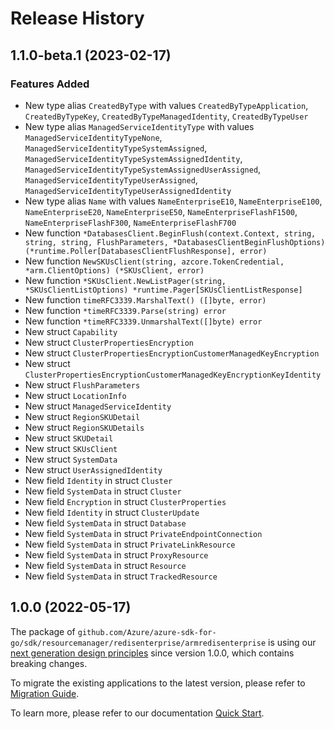 # Release History

## 1.1.0-beta.1 (2023-02-17)
### Features Added

- New type alias `CreatedByType` with values `CreatedByTypeApplication`, `CreatedByTypeKey`, `CreatedByTypeManagedIdentity`, `CreatedByTypeUser`
- New type alias `ManagedServiceIdentityType` with values `ManagedServiceIdentityTypeNone`, `ManagedServiceIdentityTypeSystemAssigned`, `ManagedServiceIdentityTypeSystemAssignedIdentity`, `ManagedServiceIdentityTypeSystemAssignedUserAssigned`, `ManagedServiceIdentityTypeUserAssigned`, `ManagedServiceIdentityTypeUserAssignedIdentity`
- New type alias `Name` with values `NameEnterpriseE10`, `NameEnterpriseE100`, `NameEnterpriseE20`, `NameEnterpriseE50`, `NameEnterpriseFlashF1500`, `NameEnterpriseFlashF300`, `NameEnterpriseFlashF700`
- New function `*DatabasesClient.BeginFlush(context.Context, string, string, string, FlushParameters, *DatabasesClientBeginFlushOptions) (*runtime.Poller[DatabasesClientFlushResponse], error)`
- New function `NewSKUsClient(string, azcore.TokenCredential, *arm.ClientOptions) (*SKUsClient, error)`
- New function `*SKUsClient.NewListPager(string, *SKUsClientListOptions) *runtime.Pager[SKUsClientListResponse]`
- New function `timeRFC3339.MarshalText() ([]byte, error)`
- New function `*timeRFC3339.Parse(string) error`
- New function `*timeRFC3339.UnmarshalText([]byte) error`
- New struct `Capability`
- New struct `ClusterPropertiesEncryption`
- New struct `ClusterPropertiesEncryptionCustomerManagedKeyEncryption`
- New struct `ClusterPropertiesEncryptionCustomerManagedKeyEncryptionKeyIdentity`
- New struct `FlushParameters`
- New struct `LocationInfo`
- New struct `ManagedServiceIdentity`
- New struct `RegionSKUDetail`
- New struct `RegionSKUDetails`
- New struct `SKUDetail`
- New struct `SKUsClient`
- New struct `SystemData`
- New struct `UserAssignedIdentity`
- New field `Identity` in struct `Cluster`
- New field `SystemData` in struct `Cluster`
- New field `Encryption` in struct `ClusterProperties`
- New field `Identity` in struct `ClusterUpdate`
- New field `SystemData` in struct `Database`
- New field `SystemData` in struct `PrivateEndpointConnection`
- New field `SystemData` in struct `PrivateLinkResource`
- New field `SystemData` in struct `ProxyResource`
- New field `SystemData` in struct `Resource`
- New field `SystemData` in struct `TrackedResource`


## 1.0.0 (2022-05-17)

The package of `github.com/Azure/azure-sdk-for-go/sdk/resourcemanager/redisenterprise/armredisenterprise` is using our [next generation design principles](https://azure.github.io/azure-sdk/general_introduction.html) since version 1.0.0, which contains breaking changes.

To migrate the existing applications to the latest version, please refer to [Migration Guide](https://aka.ms/azsdk/go/mgmt/migration).

To learn more, please refer to our documentation [Quick Start](https://aka.ms/azsdk/go/mgmt).